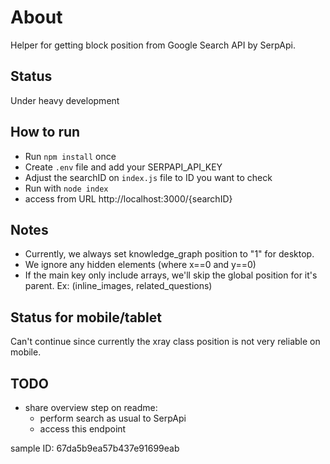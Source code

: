 # About
Helper for getting block position from Google Search API by SerpApi.

## Status
Under heavy development

## How to run
- Run `npm install` once
- Create `.env` file and add your SERPAPI_API_KEY
- Adjust the searchID on `index.js` file to ID you want to check
- Run with `node index`
- access from URL http://localhost:3000/{searchID}

## Notes
- Currently, we always set knowledge_graph position to "1" for desktop.
- We ignore any hidden elements (where x==0 and y==0) 
- If the main key only include arrays, we'll skip the global position for it's parent. Ex: (inline_images, related_questions)

## Status for mobile/tablet
Can't continue since currently the xray class position is not very reliable on mobile.

## TODO
- share overview step on readme:
    - perform search as usual to SerpApi
    - access this endpoint

sample ID: 67da5b9ea57b437e91699eab